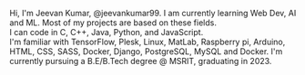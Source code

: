 Hi, I'm Jeevan Kumar, @jeevankumar99.
I am currently learning Web Dev, AI and ML.
Most of my projects are based on these fields.  
I can code in C, C++, Java, Python, and JavaScript.  
I'm familiar with TensorFlow, Plesk, Linux, MatLab, Raspberry pi, Arduino, HTML, CSS, SASS, Docker, Django, PostgreSQL, MySQL and Docker.
I'm currently pursuing a B.E/B.Tech degree @ MSRIT, graduating in 2023.
